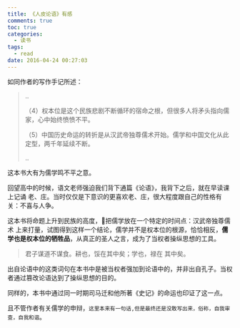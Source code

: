 ```yaml
---
title: 《人皮论语》有感
comments: true
toc: true
categories:
  - 读书
tags:
  - read
date: 2016-04-24 00:27:03
---
```

<!-- abstract -->

<!-- 开始正文 -->



如同作者的写作手记所述：

> ..
>
> （4）权本位是这个民族悲剧不断循环的宿命之根，但很多人将矛头指向儒家，心中始终愤愤不平。 　　
>
> （5）中国历史命运的转折是从汉武帝独尊儒术开始。儒学和中国文化从此定型，两千年延续不断。
>
> ..

这本书大有为儒学鸣不平之意。



回望高中的时候，语文老师强迫我们背下通篇《论语》，我背下之后，就在早读课上记诵 老、庄。当时仅仅是下意识的更喜欢老、庄，很大程度跟自己的性格有关：不喜与人争。

这本书将命题上升到民族的高度，把儒学放在一个特定的时间点：汉武帝独尊儒术 上来打量，试图得到这样一个结论，儒学并不是权本位的根源，恰恰相反，**儒学也是权本位的牺牲品**，从真正的圣人之言，成为了当权者操纵思想的工具。



> 君子谋道不谋食。耕也，馁在其中矣；学也，禄在 其中矣。

出自论语中的这类词句在本书中是被当权者强加到论语中的，并非出自孔子。当权者通过篡改论语达到了操纵思想的目的。

同样的，本书中通过同一时期司马迁和他所著《史记》的命运也印证了这一点。



且不管作者有关儒学的申辩，`这里本来有一句话,但是最终还是没敢写出来，俗称，自我审查，自我和谐`。





